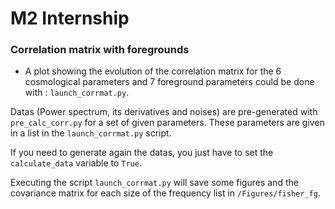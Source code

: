 # M2 Internship

### Correlation matrix with foregrounds
  - A plot showing the evolution of the correlation matrix for the 6 cosmological parameters and 7 foreground parameters could be done with : `launch_corrmat.py`.

  Datas (Power spectrum, its derivatives and noises) are pre-generated with `pre_calc_corr.py` for a set of given parameters.
  These parameters are given in a list in the `launch_corrmat.py` script.

  If you need to generate again the datas, you just have to set the `calculate_data` variable to `True`.

  Executing the script `launch_corrmat.py` will save some figures and the covariance matrix for each size of the frequency list in `/Figures/fisher_fg`.

